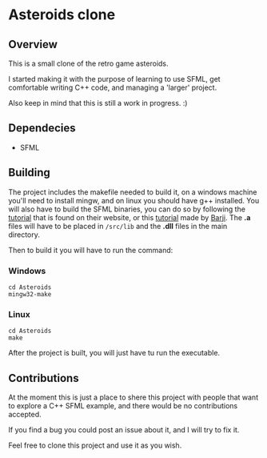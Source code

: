 # Asteroids clone

## Overview

This is a small clone of the retro game asteroids.

I started making it with the purpose of learning to use SFML, get
comfortable writing C++ code, and managing a 'larger' project.

Also keep in mind that this is still a work in progress. :)

## Dependecies

- SFML

## Building

The project includes the makefile needed to build it, on a 
windows machine you'll need to install mingw, and on linux you should 
have g++ installed. You will also have to build the SFML binaries, you can do so by following the 
[tutorial](https://www.sfml-dev.org/tutorials/2.5/compile-with-cmake.php) that is found on their website, 
or this [tutorial](https://youtu.be/ttYspMwzV8w) made by [Barji](https://www.youtube.com/c/BarjiGames).
The **.a** files will have to be placed in `/src/lib` and the **.dll** files in the main
directory.

Then to build it you will have to run the command: 

### Windows
```
cd Asteroids
mingw32-make
```

### Linux
```
cd Asteroids
make
```

After the project is built, you will just have tu run the executable.

## Contributions

At the moment this is just a place to shere this project
with people that want to explore a C++ SFML example,
and there would be no contributions accepted.

If you find a bug you could post an issue about it,
and I will try to fix it.

Feel free to clone this project and use it as you wish.